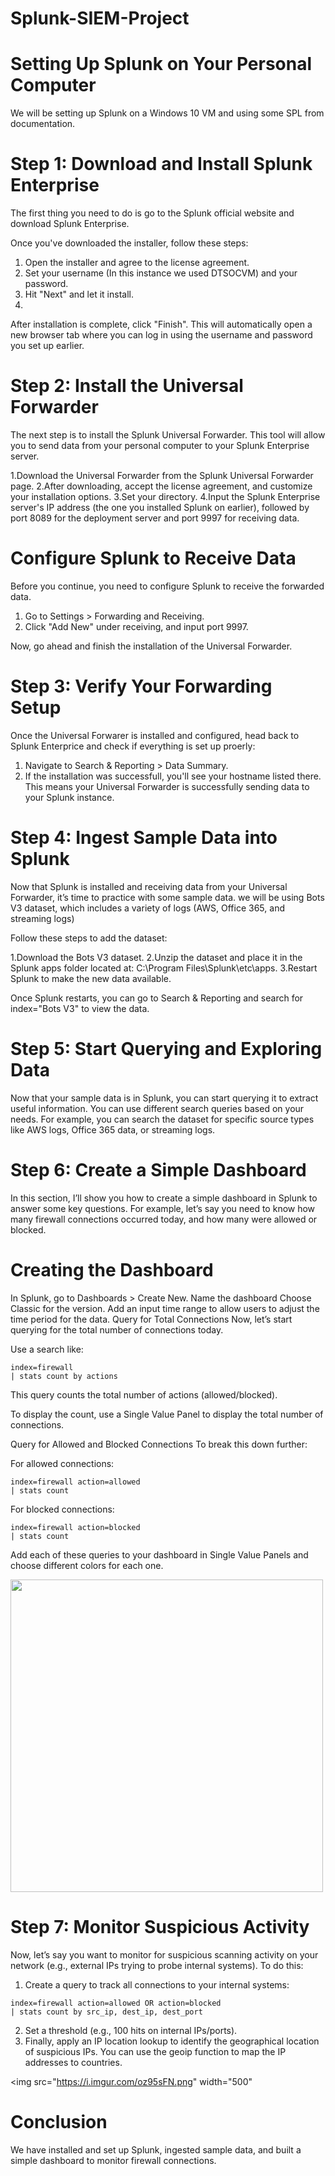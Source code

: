 # Splunk-SIEM-Project

# Setting Up Splunk on Your Personal Computer

We will be setting up Splunk on a Windows 10 VM and using some SPL from documentation.

# Step 1: Download and Install Splunk Enterprise

The first thing you need to do is go to the Splunk official website and download Splunk Enterprise.

Once you've downloaded the installer, follow these steps:

1. Open the installer and agree to the license agreement.
2. Set your username (In this instance we used DTSOCVM) and your password.
3. Hit "Next" and let it install.
4. 
After installation is complete, click "Finish". This will automatically open a new browser tab where you can log in using the username and password you set up earlier.

# Step 2: Install the Universal Forwarder

The next step is to install the Splunk Universal Forwarder. This tool will allow you to send data from your personal computer to your Splunk Enterprise server.

1.Download the Universal Forwarder from the Splunk Universal Forwarder page.
2.After downloading, accept the license agreement, and customize your installation options.
3.Set your directory.
4.Input the Splunk Enterprise server's IP address (the one you installed Splunk on earlier), followed by port 8089 for the deployment server and port 9997 for receiving data.

# Configure Splunk to Receive Data

Before you continue, you need to configure Splunk to receive the forwarded data.

1. Go to Settings > Forwarding and Receiving.
2. Click "Add New" under receiving, and input port 9997.
   
Now, go ahead and finish the installation of the Universal Forwarder.

# Step 3: Verify Your Forwarding Setup 

Once the Universal Forwarer is installed and configured, head back to Splunk Enterprice and check if everything is set up proerly: 

1. Navigate to Search & Reporting > Data Summary.
2. If the installation was successfull, you'll see your hostname listed there. This means your Universal Forwarder is successfully sending data to your Splunk instance.

# Step 4: Ingest Sample Data into Splunk

Now that Splunk is installed and receiving data from your Universal Forwarder, it’s time to practice with some sample data. we will be using Bots V3 dataset, which includes a variety of logs (AWS, Office 365, and streaming logs)

Follow these steps to add the dataset:

1.Download the Bots V3 dataset.
2.Unzip the dataset and place it in the Splunk apps folder located at: C:\Program Files\Splunk\etc\apps.
3.Restart Splunk to make the new data available.

Once Splunk restarts, you can go to Search & Reporting and search for index="Bots V3" to view the data.

# Step 5: Start Querying and Exploring Data
Now that your sample data is in Splunk, you can start querying it to extract useful information. You can use different search queries based on your needs. For example, you can search the dataset for specific source types like AWS logs, Office 365 data, or streaming logs.

# Step 6: Create a Simple Dashboard
In this section, I’ll show you how to create a simple dashboard in Splunk to answer some key questions. For example, let’s say you need to know how many firewall connections occurred today, and how many were allowed or blocked.

# Creating the Dashboard
In Splunk, go to Dashboards > Create New.
Name the dashboard
Choose Classic for the version.
Add an input time range to allow users to adjust the time period for the data.
Query for Total Connections
Now, let’s start querying for the total number of connections today.

Use a search like:

```
index=firewall 
| stats count by actions
```

This query counts the total number of actions (allowed/blocked).

To display the count, use a Single Value Panel to display the total number of connections.

Query for Allowed and Blocked Connections
To break this down further:

For allowed connections:

```
index=firewall action=allowed 
| stats count
```
For blocked connections:
```
index=firewall action=blocked 
| stats count
```
Add each of these queries to your dashboard in Single Value Panels and choose different colors for each one.

<img src="https://i.imgur.com/siB4zrm.jpeg" width="500">

# Step 7: Monitor Suspicious Activity
Now, let’s say you want to monitor for suspicious scanning activity on your network (e.g., external IPs trying to probe internal systems). To do this:

1. Create a query to track all connections to your internal systems:
```
index=firewall action=allowed OR action=blocked
| stats count by src_ip, dest_ip, dest_port
```
2. Set a threshold (e.g., 100 hits on internal IPs/ports).
3. Finally, apply an IP location lookup to identify the geographical location of suspicious IPs. You can use the geoip function to map the IP addresses to countries.

<img src="https://i.imgur.com/oz95sFN.png" width="500"

# Conclusion

We have installed and set up Splunk, ingested sample data, and built a simple dashboard to monitor firewall connections.
